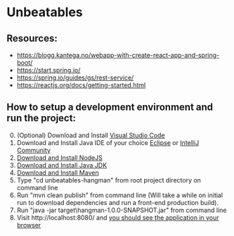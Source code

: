 # Unbeatables
## Resources: 

- https://blogg.kantega.no/webapp-with-create-react-app-and-spring-boot/
- https://start.spring.io/
- https://spring.io/guides/gs/rest-service/
- https://reactjs.org/docs/getting-started.html

## How to setup a development environment and run the project:

0. (Optional) Download and Install [Visual Studio Code](https://code.visualstudio.com/download)
1. Download and Install Java IDE of your choice [Eclipse](https://www.eclipse.org/downloads/) or [IntelliJ Community](https://www.jetbrains.com/idea/download/)
2. [Download and Install NodeJS](https://nodejs.org/en/download/)
3. [Download and Install Java JDK](https://www.oracle.com/technetwork/java/javase/downloads/jdk8-downloads-2133151.html)
4. [Download and Install Maven](https://maven.apache.org/install.html)
5. Type "cd unbeatables-hangman" from root project directory on command line
6. Run "mvn clean publish" from command line (Will take a while on initial run to download dependencies and run a front-end production build).
7. Run "java -jar target\hangman-1.0.0-SNAPSHOT.jar" from command line
8. Visit http://localhost:8080/ and [you should see the application in your browser](https://imgur.com/QtuRtVJ)
